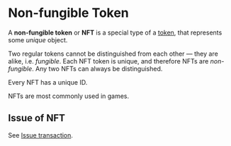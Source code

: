 # Non-fungible Token

A **non-fungible token** or **NFT** is a special type of a [token](/en/blockchain/token), that represents some _unique_ object.

Two regular tokens cannot be distinguished from each other — they are alike, i.e. _fungible_. Each NFT token is unique, and therefore NFTs are _non-fungible_. Any two NFTs can always be distinguished.

Every NFT has a unique ID.

NFTs are most commonly used in games.

## Issue of NFT

See [Issue transaction](/en/blockchain/transaction-type/issue-transaction#nft).

